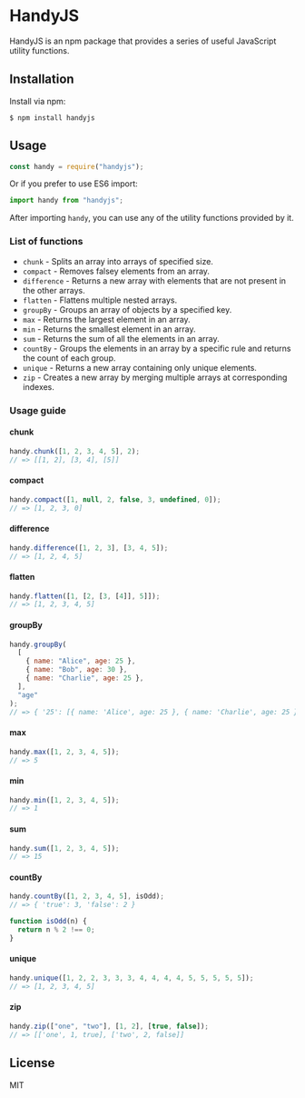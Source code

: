 # HandyJS

HandyJS is an npm package that provides a series of useful JavaScript utility functions.

## Installation

Install via npm:

```shell
$ npm install handyjs
```

## Usage

```javascript
const handy = require("handyjs");
```

Or if you prefer to use ES6 import:

```javascript
import handy from "handyjs";
```

After importing `handy`, you can use any of the utility functions provided by it.

### List of functions

- `chunk` - Splits an array into arrays of specified size.
- `compact` - Removes falsey elements from an array.
- `difference` - Returns a new array with elements that are not present in the other arrays.
- `flatten` - Flattens multiple nested arrays.
- `groupBy` - Groups an array of objects by a specified key.
- `max` - Returns the largest element in an array.
- `min` - Returns the smallest element in an array.
- `sum` - Returns the sum of all the elements in an array.
- `countBy` - Groups the elements in an array by a specific rule and returns the count of each group.
- `unique` - Returns a new array containing only unique elements.
- `zip` - Creates a new array by merging multiple arrays at corresponding indexes.

### Usage guide

#### chunk

```javascript
handy.chunk([1, 2, 3, 4, 5], 2);
// => [[1, 2], [3, 4], [5]]
```

#### compact

```javascript
handy.compact([1, null, 2, false, 3, undefined, 0]);
// => [1, 2, 3, 0]
```

#### difference

```javascript
handy.difference([1, 2, 3], [3, 4, 5]);
// => [1, 2, 4, 5]
```

#### flatten

```javascript
handy.flatten([1, [2, [3, [4]], 5]]);
// => [1, 2, 3, 4, 5]
```

#### groupBy

```javascript
handy.groupBy(
  [
    { name: "Alice", age: 25 },
    { name: "Bob", age: 30 },
    { name: "Charlie", age: 25 },
  ],
  "age"
);
// => { '25': [{ name: 'Alice', age: 25 }, { name: 'Charlie', age: 25 }], '30': [{ name: 'Bob', age: 30 }] }
```

#### max

```javascript
handy.max([1, 2, 3, 4, 5]);
// => 5
```

#### min

```javascript
handy.min([1, 2, 3, 4, 5]);
// => 1
```

#### sum

```javascript
handy.sum([1, 2, 3, 4, 5]);
// => 15
```

#### countBy

```javascript
handy.countBy([1, 2, 3, 4, 5], isOdd);
// => { 'true': 3, 'false': 2 }

function isOdd(n) {
  return n % 2 !== 0;
}
```

#### unique

```javascript
handy.unique([1, 2, 2, 3, 3, 3, 4, 4, 4, 4, 5, 5, 5, 5, 5]);
// => [1, 2, 3, 4, 5]
```

#### zip

```javascript
handy.zip(["one", "two"], [1, 2], [true, false]);
// => [['one', 1, true], ['two', 2, false]]
```

## License

MIT
